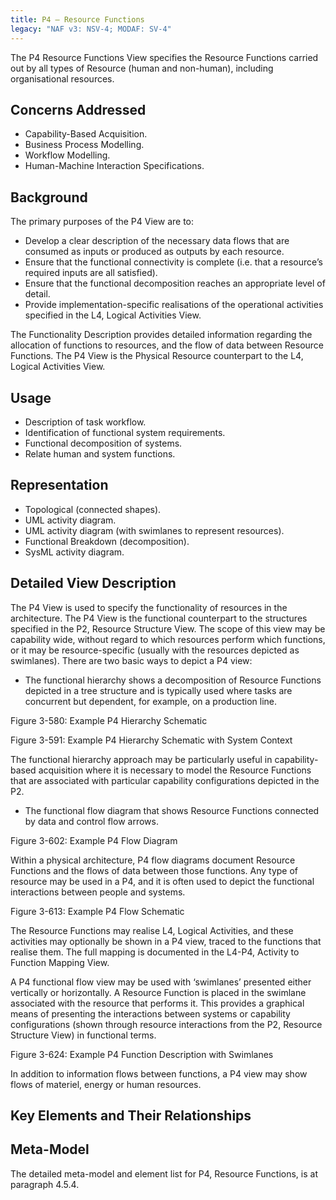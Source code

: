 ```yaml
---
title: P4 – Resource Functions
legacy: "NAF v3: NSV-4; MODAF: SV-4"
---
```


The P4 Resource Functions View specifies the Resource Functions carried out by all
types of Resource (human and non-human), including organisational resources.


## Concerns Addressed

* Capability-Based Acquisition.
* Business Process Modelling.
* Workflow Modelling.
* Human-Machine Interaction Specifications.

## Background

The primary purposes of the P4 View are to:

* Develop a clear description of the necessary data flows that are consumed as
  inputs or produced as outputs by each resource.
* Ensure that the functional connectivity is complete (i.e. that a resource’s
  required inputs are all satisfied).
* Ensure that the functional decomposition reaches an appropriate level of
  detail.
* Provide implementation-specific realisations of the operational activities
  specified in the L4, Logical Activities View.

The Functionality Description provides detailed information regarding the allocation of
functions to resources, and the flow of data between Resource Functions. The P4
View is the Physical Resource counterpart to the L4, Logical Activities View.

## Usage

* Description of task workflow.
* Identification of functional system requirements.
* Functional decomposition of systems.
* Relate human and system functions.

## Representation

* Topological (connected shapes).
* UML activity diagram.
* UML activity diagram (with swimlanes to represent resources).
* Functional Breakdown (decomposition).
* SysML activity diagram.

## Detailed View Description

The P4 View is used to specify the functionality of resources in the architecture. The
P4 View is the functional counterpart to the structures specified in the P2, Resource
Structure View. The scope of this view may be capability wide, without regard to
which resources perform which functions, or it may be resource-specific (usually with
the resources depicted as swimlanes). There are two basic ways to depict a P4
view:

* The functional hierarchy shows a decomposition of Resource Functions
  depicted in a tree structure and is typically used where tasks are concurrent
  but dependent, for example, on a production line.

Figure 3-580: Example P4 Hierarchy Schematic

Figure 3-591: Example P4 Hierarchy Schematic with System Context

The functional hierarchy approach may be particularly useful in capability-based
acquisition where it is necessary to model the Resource Functions that are
associated with particular capability configurations depicted in the P2.

* The functional flow diagram that shows Resource Functions connected by
  data and control flow arrows.

Figure 3-602: Example P4 Flow Diagram

Within a physical architecture, P4 flow diagrams document Resource Functions and
the flows of data between those functions. Any type of resource may be used in a
P4, and it is often used to depict the functional interactions between people and
systems.

Figure 3-613: Example P4 Flow Schematic

The Resource Functions may realise L4, Logical Activities, and these activities may
optionally be shown in a P4 view, traced to the functions that realise them. The full
mapping is documented in the L4-P4, Activity to Function Mapping View.

A P4 functional flow view may be used with ‘swimlanes’ presented either vertically or
horizontally. A Resource Function is placed in the swimlane associated with the
resource that performs it. This provides a graphical means of presenting the
interactions between systems or capability configurations (shown through resource
interactions from the P2, Resource Structure View) in functional terms.

Figure 3-624: Example P4 Function Description with Swimlanes

In addition to information flows between functions, a P4 view may show flows of
materiel, energy or human resources.


## Key Elements and Their Relationships


## Meta-Model

The detailed meta-model and element list for P4, Resource Functions, is at
paragraph 4.5.4.
